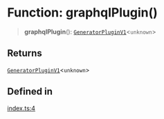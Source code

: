 # Function: graphqlPlugin()

> **graphqlPlugin**(): [`GeneratorPluginV1`](../../generator/interfaces/GeneratorPluginV1.md)\<`unknown`\>

## Returns

[`GeneratorPluginV1`](../../generator/interfaces/GeneratorPluginV1.md)\<`unknown`\>

## Defined in

[index.ts:4](https://github.com/andreisergiu98/baeta/blob/4c16a2c8fa14b6d48e42b6a2c2893542bd64b987/packages/plugin-graphql/index.ts#L4)

